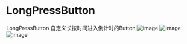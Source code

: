 # LongPressButton
LongPressButton 自定义长按时间进入倒计时的Button
 ![image](https://github.com/WeissWill/LongPressButton/blob/master/Screenshot/QQ%E5%9B%BE%E7%89%8720170111103818.jpg)
 ![image](https://github.com/WeissWill/LongPressButton/blob/master/Screenshot/QQ%E5%9B%BE%E7%89%8720170111103832.jpg) 
 ![image](https://github.com/WeissWill/LongPressButton/blob/master/Screenshot/S70111-103932.jpg)
